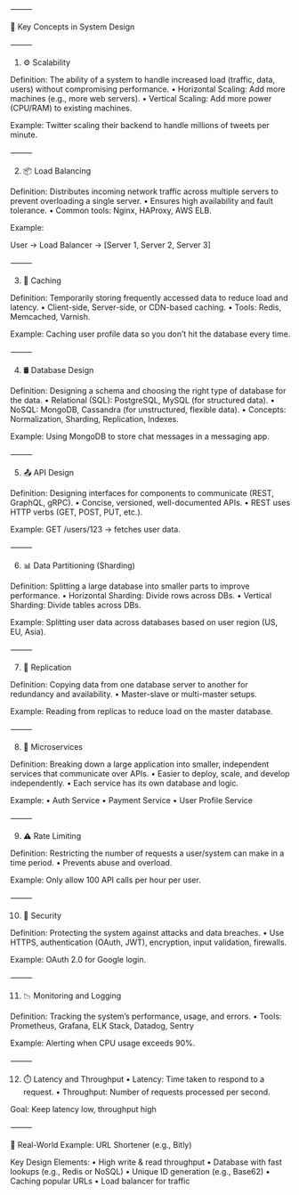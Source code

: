 ⸻

🧠 Key Concepts in System Design

⸻

1. ⚙️ Scalability

Definition: The ability of a system to handle increased load (traffic, data, users) without compromising performance.
	•	Horizontal Scaling: Add more machines (e.g., more web servers).
	•	Vertical Scaling: Add more power (CPU/RAM) to existing machines.

Example: Twitter scaling their backend to handle millions of tweets per minute.

⸻

2. 📦 Load Balancing

Definition: Distributes incoming network traffic across multiple servers to prevent overloading a single server.
	•	Ensures high availability and fault tolerance.
	•	Common tools: Nginx, HAProxy, AWS ELB.

Example:

User → Load Balancer → [Server 1, Server 2, Server 3]


⸻

3. 🧰 Caching

Definition: Temporarily storing frequently accessed data to reduce load and latency.
	•	Client-side, Server-side, or CDN-based caching.
	•	Tools: Redis, Memcached, Varnish.

Example: Caching user profile data so you don’t hit the database every time.

⸻

4. 🛢️ Database Design

Definition: Designing a schema and choosing the right type of database for the data.
	•	Relational (SQL): PostgreSQL, MySQL (for structured data).
	•	NoSQL: MongoDB, Cassandra (for unstructured, flexible data).
	•	Concepts: Normalization, Sharding, Replication, Indexes.

Example: Using MongoDB to store chat messages in a messaging app.

⸻

5. 📤 API Design

Definition: Designing interfaces for components to communicate (REST, GraphQL, gRPC).
	•	Concise, versioned, well-documented APIs.
	•	REST uses HTTP verbs (GET, POST, PUT, etc.).

Example: GET /users/123 → fetches user data.

⸻

6. 📊 Data Partitioning (Sharding)

Definition: Splitting a large database into smaller parts to improve performance.
	•	Horizontal Sharding: Divide rows across DBs.
	•	Vertical Sharding: Divide tables across DBs.

Example: Splitting user data across databases based on user region (US, EU, Asia).

⸻

7. 🔄 Replication

Definition: Copying data from one database server to another for redundancy and availability.
	•	Master-slave or multi-master setups.

Example: Reading from replicas to reduce load on the master database.

⸻

8. 🧱 Microservices

Definition: Breaking down a large application into smaller, independent services that communicate over APIs.
	•	Easier to deploy, scale, and develop independently.
	•	Each service has its own database and logic.

Example:
	•	Auth Service
	•	Payment Service
	•	User Profile Service

⸻

9. ⚠️ Rate Limiting

Definition: Restricting the number of requests a user/system can make in a time period.
	•	Prevents abuse and overload.

Example: Only allow 100 API calls per hour per user.

⸻

10. 🔐 Security

Definition: Protecting the system against attacks and data breaches.
	•	Use HTTPS, authentication (OAuth, JWT), encryption, input validation, firewalls.

Example: OAuth 2.0 for Google login.

⸻

11. 📉 Monitoring and Logging

Definition: Tracking the system’s performance, usage, and errors.
	•	Tools: Prometheus, Grafana, ELK Stack, Datadog, Sentry

Example: Alerting when CPU usage exceeds 90%.

⸻

12. ⏱️ Latency and Throughput
	•	Latency: Time taken to respond to a request.
	•	Throughput: Number of requests processed per second.

Goal: Keep latency low, throughput high

⸻

🚀 Real-World Example: URL Shortener (e.g., Bitly)

Key Design Elements:
	•	High write & read throughput
	•	Database with fast lookups (e.g., Redis or NoSQL)
	•	Unique ID generation (e.g., Base62)
	•	Caching popular URLs
	•	Load balancer for traffic
